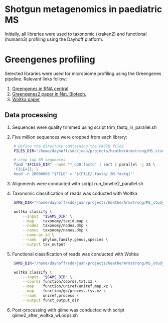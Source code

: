 # Shotgun metagenomics in paediatric MS 

Initially, all libraries were used to taxonomic (kraken2) and functional (humann3) profiling using the Dayhoff platform.

# Greengenes profiling

Selected libraries were used for microbiome profiling using the Greengenes pipeline. Relevant links follow:

1. [Greengenes in RNA central](https://rnacentral.org/expert-database/greengenes)
2. [Greengenes2 paper in Nat. Biotech.](https://www.nature.com/articles/s41587-023-01845-1)
3. [Woltka paper](https://journals.asm.org/doi/10.1128/msystems.00167-22)

## Data processing

1. Sequences were quality trimmed using script trim_fastq_in_parallel.sh

2. Five million sequences were cropped from each library:

```bash
	# Define the directory containing the FASTQ files
	FILES_DIR="/home/dayhoff/sdd/juan/projects/heatherArmstrong/MS_study/samples"

	# crop top 5M sequences
	find "$FILES_DIR" -name "*_q30.fastq" | sort | parallel -j 25 \
	'FILE={}; \
	head -n 20000000 "$FILE" > "${FILE/.fastq/_5M.fastq}"'	
```

3. Alignments were conducted with script run_bowtie2_parallel.sh

4. Taxonomic classification of reads was coducted with Woltka

```bash
	SAMS_DIR="/home/dayhoff/sdd/juan/projects/heatherArmstrong/MS_study/samples/working_data_5M/aligned_sam_files"

	woltka classify \
		--input  "$SAMS_DIR" \
		--map    taxonomy/taxid.map \
		--nodes  taxonomy/nodes.dmp \
		--names  taxonomy/names.dmp \
		--name-as-id \
		--rank   phylum,family,genus,species \
		--output tax_output
```

5. Functional classification of reads was conducted with Woltka

```bash
	SAMS_DIR="/home/dayhoff/sdd/juan/projects/heatherArmstrong/MS_study/samples/working_data_5M/aligned_sam_files"

	woltka classify \
		--input  "$SAMS_DIR" \
		--coords function/coords.txt.xz \
		--map    function/uniref/uniref.map.xz \
		--map    function/go/process.tsv.xz \
		--rank   uniref,process \
		--output funct_output_dir

```

6. Post-processing with qiime was conducted with script qiime2_after_woltka_wLoops.sh
